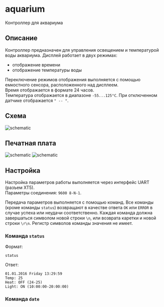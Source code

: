 # aquarium
Контроллер для аквариума

## Описание
Контроллер предназначен для управления освещением и температурой воды аквариума.
Дисплей работает в двух режимах:
* отображение времени
* отображение температуры воды

Переключение режимов отображения выполняется с помощью емкостного сенсора, расположенного над дисплеем.<br>
Время отображается в формате 24 часов.<br>
Температура отображается в диапазоне `-55...125°C`. При отключенном датчике отображается `" -- "`.<br>

## Схема
![schematic](https://raw.github.com/baranovskiykonstantin/aquarium/master/aquarium-schematic.png)

## Печатная плата
![schematic](https://raw.github.com/baranovskiykonstantin/aquarium/master/aquarium-pcb-top.png)
![schematic](https://raw.github.com/baranovskiykonstantin/aquarium/master/aquarium-pcb-bottom.png)

## Настройка
Настройка параметров работы выполняется через интерфейс UART (разъем XT5).<br>
Параметры соединения: `9600 8-N-1`.

Передача параметров выполняется с помощью команд. Все команды (кроме команды `status`) возвращают в качестве 
ответа `OK` или `ERROR` в случае успеха или неудачи соответственно. Каждая команда должна завершаться символом новой 
строки `\n`, или возврата каретки и новой строки `\r\n`. Регистр символов команды значения не имеет.

### Команда `status`
Формат:

`status`

Ответ:

`01.01.2016 Friday 13:29:59`<br>
`Temp: 25`<br>
`Heat: OFF (24-25)`<br>
`Light: ON (10:00:00-20:00:00)`

### Команда `date`

